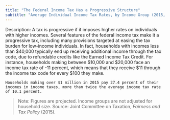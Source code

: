```yaml
---
title: "The Federal Income Tax Has a Progressive Structure"
subtitle: "Average Individual Income Tax Rates, by Income Group (2015, Projected)"
---
```

Description: A tax is progressive if it imposes higher rates on individuals with higher incomes. Several features of the federal income tax make it a progressive tax, including many provisions targeted at easing the tax burden for low-income individuals. In fact, households with incomes less than $40,000 typically end up receiving additional income through the tax code, due to refundable credits like the Earned Income Tax Credit. For instance, households making between $10,000 and $20,000 face an income tax rate of -11 percent, which means that they receive $11 through the income tax code for every $100 they make.						

```
Households making over $1 million in 2015 pay 27.4 percent of their incomes in income taxes, more than twice the average income tax rate of 10.1 percent.
```

> Note: Figures are projected. Income groups are not adjusted for household size.
> Source: Joint Committee on Taxation, *Fairness and Tax Policy* (2015).
